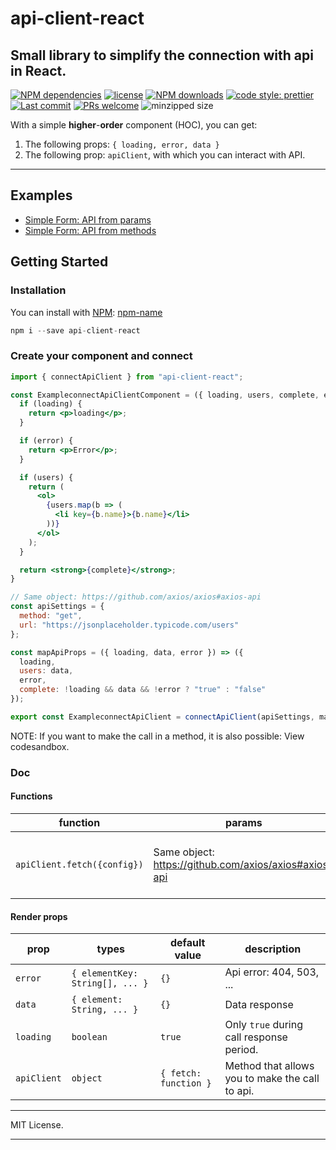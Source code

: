 # api-client-react

Small library to simplify the connection with api in React.
------

[![NPM dependencies][npm-dependencies-image]][npm-dependencies-url] 
[![license][license-image]][license-url] [![NPM downloads][npm-downloads-image]][npm-downloads-url] [![code style: prettier](https://badgen.net/badge/code%20style/prettier/green)](https://github.com/prettier/prettier) 
[![Last commit][last-commit-image]][last-commit-url] [![PRs welcome][pr-image]][code-style-image] ![minzipped size][minzip-url]

With a simple **higher**-**order** component (HOC), you can get:
1.  The following props: `{ loading, error, data }`
2.  The following prop: `apiClient`, with which you can interact with API.

------

## Examples
- [Simple Form: API from params](https://codesandbox.io/s/j4rj8wl709)
- [Simple Form: API from methods](https://codesandbox.io/s/0pyvjpk62l)

## Getting Started

### Installation
You can install with [NPM][npm-global-url]: [npm-name][npm-package-url]
```js
npm i --save api-client-react
```

### Create your component and connect
```jsx
import { connectApiClient } from "api-client-react";

const ExampleconnectApiClientComponent = ({ loading, users, complete, error }) => {
  if (loading) {
    return <p>loading</p>;
  }

  if (error) {
    return <p>Error</p>;
  }

  if (users) {
    return (
      <ol>
        {users.map(b => (
          <li key={b.name}>{b.name}</li>
        ))}
      </ol>
    );
  }

  return <strong>{complete}</strong>;
}

// Same object: https://github.com/axios/axios#axios-api
const apiSettings = {
  method: "get",
  url: "https://jsonplaceholder.typicode.com/users"
};

const mapApiProps = ({ loading, data, error }) => ({
  loading,
  users: data,
  error,
  complete: !loading && data && !error ? "true" : "false"
});

export const ExampleconnectApiClient = connectApiClient(apiSettings, mapApiProps)(ExampleconnectApiClientComponent);
```
NOTE: If you want to make the call in a method, it is also possible: View codesandbox.


### Doc
#### Functions
| function | params | description |
|--|--|--|
| `apiClient.fetch({config})` | Same object: https://github.com/axios/axios#axios-api | Execute axios fetch with the configuration provided |


#### Render props
| prop | types | default value | description |
|--|--|--|--|
| `error` | `{ elementKey: String[], ... }` | `{}` | Api error: 404, 503, ... |
| `data` | `{ element: String, ... }` | `{}` | Data response |
| `loading` | `boolean` | `true`| Only `true` during call response period. |
| `apiClient` | `object` | `{ fetch: function }`| Method that allows you to make the call to api.|


---

MIT License.

---


[npm-global-url]: https://npmjs.com/
[npm-name]: api-client-react
[npm-package-url]: https://www.npmjs.com/package/api-client-react
[pr-image]: https://badgen.net/badge/PRs/welcome/green
[minzip-url]: https://badgen.net/bundlephobia/minzip/@jkr26/react-forms-builder-logic
[code-style-image]: https://img.shields.io/badge/PRs-welcome-brightgreen.svg
[license-image]: https://img.shields.io/github/license/jeiker26/react-builder-form.svg
[license-url]: https://github.com/jeiker26/react-builder-form
[last-commit-image]: https://img.shields.io/github/last-commit/jeiker26/react-builder-form.svg
[last-commit-url]: https://github.com/jeiker26/react-builder-form/commits

[npm-downloads-image]: https://img.shields.io/npm/dm/@jkr26/react-forms-builder-logic.svg
[npm-downloads-url]: https://www.npmjs.com/package/@jkr26/react-forms-builder-logic
[npm-dependencies-image]: https://img.shields.io/david/jeiker26/react-builder-form.svg
[npm-dependencies-url]: https://david-dm.org/jeiker26/react-builder-form
[release-image]: https://img.shields.io/github/release-date/jeiker26/react-builder-form.svg
[release-url]: https://github.com/jeiker26/react-builder-form/releases
[standard-image]: https://img.shields.io/badge/code%20style-standard-brightgreen.svg
[standard-url]: http://standardjs.com/
